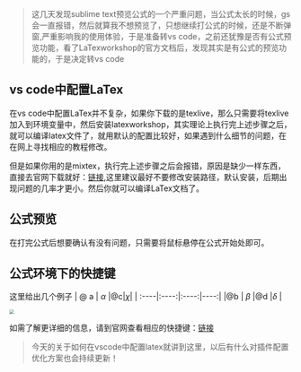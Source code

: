 >这几天发现sublime text预览公式的一个严重问题，当公式太长的时候，gs会一直报错，然后就算我不想预览了，只想继续打公式的时候，还是不断弹窗,严重影响我的使用体验，于是准备转vs code，之前还犹豫是否有公式预览功能，看了LaTexworkshop的官方文档后，发现其实是有公式的预览功能的，于是决定转vs code
## vs code中配置LaTex

在vs code中配置LaTex并不复杂，如果你下载的是texlive，那么只需要将texlive加入到环境变量中，然后安装latexworkshop，其实理论上执行完上述步骤之后，就可以编译latex文件了，就用默认的配置比较好，如果遇到什么细节的问题，在在网上寻找相应的教程修改。

但是如果你用的是mixtex，执行完上述步骤之后会报错，原因是缺少一样东西，直接去官网下载就好：[链接](https://strawberryperl.com/),这里建议最好不要修改安装路径，默认安装，后期出现问题的几率才更小。然后你就可以编译LaTex文档了。

## 公式预览
在打完公式后想要确认有没有问题，只需要将鼠标悬停在公式开始处即可。

## 公式环境下的快捷键
这里给出几个例子
| @ a |  $\alpha$ |@c|$\chi$|
| :----|:----:|:----:|----:|
|@b | $\beta$ |@d |$\delta$ |

<img src="https://raw.githubusercontent.com/zhufeng2/image/master/QQ%E6%88%AA%E5%9B%BE20210125220239.png" style="zoom:50%;" />

如需了解更详细的信息，请到官网查看相应的快捷键：[链接](https://github.com/James-Yu/LaTeX-Workshop/wiki/Snippets#Inserting-Greek-letters)

>今天的关于如何在vscode中配置latex就讲到这里，以后有什么对插件配置优化方案也会持续更新！



